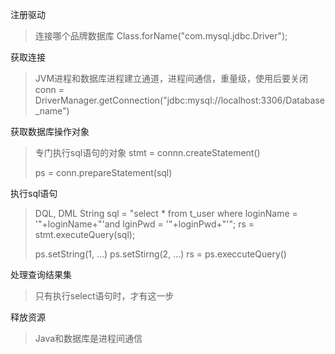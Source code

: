 注册驱动
> 连接哪个品牌数据库
> Class.forName("com.mysql.jdbc.Driver");

获取连接
>  JVM进程和数据库进程建立通道，进程间通信，重量级，使用后要关闭
>  conn = DriverManager.getConnection("jdbc:mysql://localhost:3306/Database_name")

获取数据库操作对象
> 专门执行sql语句的对象
> stmt = connn.createStatement()
> 
> ps = conn.prepareStatement(sql)

执行sql语句
> DQL, DML
> String sql = "select * from t_user where loginName = '"+loginName+"'and lginPwd = '"+loginPwd+"'";
> rs = stmt.executeQuery(sql);
>
> ps.setString(1, ...)
> ps.setStirng(2, ...)
> rs = ps.execcuteQuery()

处理查询结果集
> 只有执行select语句时，才有这一步

释放资源
> Java和数据库是进程间通信
